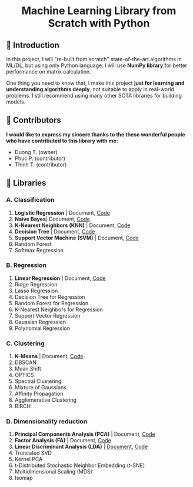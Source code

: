 <h1 align="center"> Machine Learning Library from Scratch with Python</h1>

## 👋 Introduction

In this project, I will "re-built from scratch" state-of-the-art algorithms in ML/DL, but using only Python language. I will use **NumPy library** for better performance on matrix calculation.

One thing you need to know that, I make this project **just for learning and understanding algorithms deeply**, not suitable to apply in real-world problems. I still recommend using many other SOTA libraries for building models.


## 👤 Contributors
**I would like to express my sincere thanks to the these wonderful people who have contributed to this library with me:**

- Duong T. (owner)
- Phuc P. (contributor)
- Thinh T. (contributor)


## 📝 Libraries

### A. Classification
1. **Logistic Regression** | Document, [Code](classification/LogisticRegression.py)
2. **Naive Bayes**| Document, [Code](classification/KNN.py)
3. **K-Nearest Neighbors (KNN)** | Document, [Code](classification/KNN.py)
4. **Decision Tree** | Document, [Code](classification/DecisionTreeClassifier.py)
5. **Support Vector Machine (SVM)** | Document, [Code](classification/SupportVectorMachine.py)
6. Random Forest
7. Softmax Regression

### B. Regression
1. **Linear Regression** | Document, [Code](regression/LinearRegression.py)
2. Ridge Regression
3. Lasso Regression
4. Decision Tree for Regression
5. Random Forest for Regression
6. K-Nearest Neighbors for Regression
7. Support Vector Regression
8. Gaussian Regression
9. Polynomial Regression

### C. Clustering
1. **K-Means** | Document, [Code](cluster/KMeans.py)
2. DBSCAN
3. Mean Shift
4. OPTICS
5. Spectral Clustering
6. Mixture of Gaussians
7. Affinity Propagation
8. Agglomerative Clustering
9. BIRCH

### D. Dimensionality reduction
1. **Principal Components Analysis (PCA)** | Document, [Code](decomposition/PCA.py)
2. **Factor Analysis (FA)** | Document, [Code](decomposition/FactorAnalysis.py)
3. **Linear Discriminant Analysis (LDA)** | [Document](docs/decomposition/LDA.md), [Code](decomposition/LDA.py)
4. Truncated SVD
5. Kernel PCA
6. t-Distributed Stochastic Neighbor Embedding (t-SNE)
7. Multidimensional Scaling (MDS)
8. Isomap